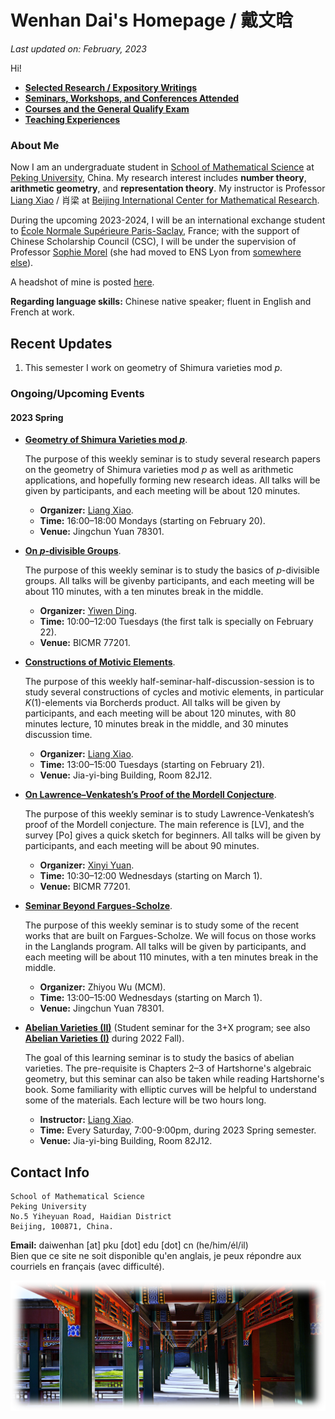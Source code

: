 # Wenhan Dai's Homepage / 戴文晗

_Last updated on: February, 2023_

Hi!

- [**Selected Research / Expository Writings**](./blurbs.md)
- [**Seminars, Workshops, and Conferences Attended**](./swc.md)
- [**Courses and the General Qualify Exam**](./studying.md)
- [**Teaching Experiences**](./teaching.md)

### About Me

Now I am an undergraduate student in [School of Mathematical Science](http://english.math.pku.edu.cn) at [Peking University](https://www.pku.edu.cn), China. My research interest includes **number theory**, **arithmetic geometry**, and **representation theory**. My instructor is Professor [Liang Xiao](https://bicmr.pku.edu.cn/~lxiao/index.htm) / 肖梁 at [Beijing International Center for Mathematical Research](https://bicmr.pku.edu.cn). 

During the upcoming 2023-2024, I will be an international exchange student to [École Normale Supérieure Paris-Saclay](https://ens-paris-saclay.com), France; with the support of Chinese Scholarship Council (CSC), I will be under the supervision of Professor [Sophie Morel](https://perso.ens-lyon.fr/sophie.morel/) (she had moved to ENS Lyon from [somewhere else](https://www.math.princeton.edu/people/sophie-morel)). 

A headshot of mine is posted [here](./headshot.jpg).

**Regarding language skills:** Chinese native speaker; fluent in English and French at work.



## Recent Updates

1. This semester I work on geometry of Shimura varieties mod _p_.


### Ongoing/Upcoming Events

#### 2023 Spring

- [**Geometry of Shimura Varieties mod _p_**](./geomShv23/geomShv23.md).

  The purpose of this weekly seminar is to study several research papers on the geometry of Shimura varieties mod _p_ as well as arithmetic applications, and hopefully forming new research ideas. All talks will be given by participants, and each meeting will be about 120 minutes.
  - **Organizer:** [Liang Xiao](https://bicmr.pku.edu.cn/~lxiao/index.htm).
  - **Time:** 16:00–18:00 Mondays (starting on February 20).
  - **Venue:** Jingchun Yuan 78301.


- [**On _p_-divisible Groups**](./pdiv23/pdiv23.md).
  
  The purpose of this weekly seminar is to study the basics of _p_-divisible groups. All talks will be givenby participants, and each meeting will be about 110 minutes, with a ten minutes break in the middle.
  - **Organizer:** [Yiwen Ding](http://faculty.bicmr.pku.edu.cn/~dingyiwen/).
  - **Time:** 10:00–12:00 Tuesdays (the first talk is specially on February 22).
  - **Venue:** BICMR 77201.

- [**Constructions of Motivic Elements**](./motivic23/motivic23.md).

  The purpose of this weekly half-seminar-half-discussion-session is to study several constructions of cycles and motivic elements, in particular _K_(1)-elements via Borcherds product. All talks will be given by participants, and each meeting will be about 120 minutes, with 80 minutes lecture, 10 minutes break in the middle, and 30 minutes discussion time.
  - **Organizer:** [Liang Xiao](https://bicmr.pku.edu.cn/~lxiao/index.htm).
  - **Time:** 13:00–15:00 Tuesdays (starting on February 21).
  - **Venue:** Jia-yi-bing Building, Room 82J12.

- [**On Lawrence–Venkatesh’s Proof of the Mordell Conjecture**](./LV23/LV23.md).

  The purpose of this weekly seminar is to study Lawrence-Venkatesh’s proof of the Mordell conjecture. The main reference is [LV], and the survey [Po] gives a quick sketch for beginners. All talks will be given by participants, and each meeting will be about 90 minutes.
  - **Organizer:** [Xinyi Yuan](http://faculty.bicmr.pku.edu.cn/~yxy/).
  - **Time:** 10:30–12:00 Wednesdays (starting on March 1).
  - **Venue:** BICMR 77201.
  
- [**Seminar Beyond Fargues-Scholze**](./FS23/FS23.md).

  The purpose of this weekly seminar is to study some of the recent works that are built on Fargues-Scholze. We will focus on those works in the Langlands program. All talks will be given by participants, and each meeting will be about 110 minutes, with a ten minutes break in the middle.
  - **Organizer:** Zhiyou Wu (MCM).
  - **Time:** 13:00–15:00 Wednesdays (starting on March 1).
  - **Venue:** Jingchun Yuan 78301.

- [**Abelian Varieties (II)**](./AV2/AV2.md) (Student seminar for the 3+X program; see also [**Abelian Varieties (I)**](https://dai-wenhan.github.io/AV/AV.html) during 2022 Fall).

  The goal of this learning seminar is to study the basics of abelian varieties. The pre-requisite is Chapters 2–3 of Hartshorne's algebraic geometry, but this seminar can also be taken while reading Hartshorne's book. Some familiarity with elliptic curves will be helpful to understand some of the materials. Each lecture will be two hours long.
  - **Instructor:** [Liang Xiao](https://bicmr.pku.edu.cn/~lxiao/index.htm).
  - **Time:** Every Saturday, 7:00-9:00pm, during 2023 Spring semester.
  - **Venue:** Jia-yi-bing Building, Room 82J12.


## Contact Info

```
School of Mathematical Science
Peking University
No.5 Yiheyuan Road, Haidian District
Beijing, 100871, China.
```

**Email:** daiwenhan [at] pku [dot] edu [dot] cn (he/him/él/il)
<br/>
Bien que ce site ne soit disponible qu'en anglais, je peux répondre aux courriels en français (avec difficulté).

![summer](./landscape-summer.png)